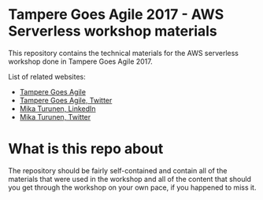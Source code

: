 # Tampere Goes Agile 2017 - AWS Serverless workshop materials

This repository contains the technical materials for the AWS serverless workshop done in Tampere Goes Agile 2017.

List of related websites: 

* [Tampere Goes Agile](http://tamperegoesagile.fi/)
* [Tampere Goes Agile, Twitter](https://twitter.com/tmpgoesagile)
* [Mika Turunen, LinkedIn](http://mikaturunen.eu)
* [Mika Turunen, Twitter](https://twitter.com/mikaturunen)


# What is this repo about

The repository should be fairly self-contained and contain all of the materials that were used in the workshop and all of the content that should you get through the workshop on your own pace, if you happened to miss it.

